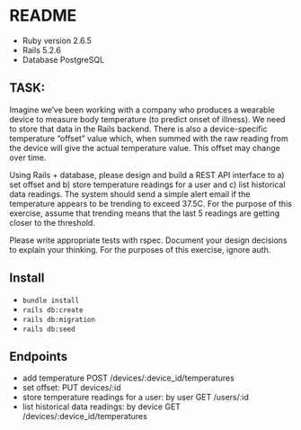 # README

* Ruby version 2.6.5
* Rails 5.2.6
* Database PostgreSQL

## TASK:

Imagine we’ve been working with a company who produces a wearable device to measure body temperature (to predict onset of illness). We need to store that data in the Rails backend. There is also a device-specific temperature “offset” value which, when summed with the raw reading from the device will give the actual temperature value. This offset may change over time.

Using Rails + database, please design and build a REST API interface to a) set offset and b) store temperature readings for a user and c) list historical data readings. The system should send a simple alert email if the temperature appears to be trending to exceed 37.5C. For the purpose of this exercise, assume that trending means that the last 5 readings are getting closer to the threshold.

Please write appropriate tests with rspec. Document your design decisions to explain your thinking. For the purposes of this exercise, ignore auth.

## Install
* `bundle install`
* `rails db:create`
* `rails db:migration`
* `rails db:seed`

## Endpoints

* add temperature POST /devices/:device_id/temperatures
* set offset: PUT devices/:id
* store temperature readings for a user: by user GET /users/:id
* list historical data readings: by device GET /devices/:device_id/temperatures